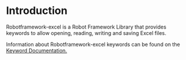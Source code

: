 <h1>Introduction</h1>
  Robotframework-excel is a Robot Framework Library that provides keywords to allow opening, reading, writing and saving Excel files.

  Information about Robotframework-excel keywords can be found on the [Keyword Documentation.](Doc/KeywordDocumentation.html)
